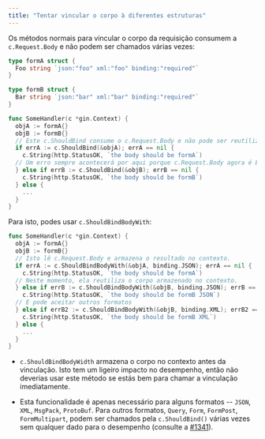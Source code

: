 ```yaml
---
title: "Tentar vincular o corpo à diferentes estruturas"
---
```


Os métodos normais para vincular o corpo da requisição consumem a `c.Request.Body` e não podem ser chamados várias vezes:

```go
type formA struct {
  Foo string `json:"foo" xml:"foo" binding:"required"`
}

type formB struct {
  Bar string `json:"bar" xml:"bar" binding:"required"`
}

func SomeHandler(c *gin.Context) {
  objA := formA{}
  objB := formB{}
  // Este c.ShouldBind consume o c.Request.Body e não pode ser reutilizado.
  if errA := c.ShouldBind(&objA); errA == nil {
    c.String(http.StatusOK, `the body should be formA`)
  // Um erro sempre acontecerá por aqui porque c.Request.Body agora é EOF
  } else if errB := c.ShouldBind(&objB); errB == nil {
    c.String(http.StatusOK, `the body should be formB`)
  } else {
    ...
  }
}
```

Para isto, podes usar `c.ShouldBindBodyWith`:

```go
func SomeHandler(c *gin.Context) {
  objA := formA{}
  objB := formB{}
  // Isto lê c.Request.Body e armazena o resultado no contexto.
  if errA := c.ShouldBindBodyWith(&objA, binding.JSON); errA == nil {
    c.String(http.StatusOK, `the body should be formA`)
  // Neste momento, ela reutiliza o corpo armazenado no contexto.
  } else if errB := c.ShouldBindBodyWith(&objB, binding.JSON); errB == nil {
    c.String(http.StatusOK, `the body should be formB JSON`)
  // E pode aceitar outros formatos
  } else if errB2 := c.ShouldBindBodyWith(&objB, binding.XML); errB2 == nil {
    c.String(http.StatusOK, `the body should be formB XML`)
  } else {
    ...
  }
}
```

* `c.ShouldBindBodyWidth` armazena o corpo no contexto antes da vinculação. Isto tem um ligeiro impacto no desempenho, então não deverias usar este método se estás bem para chamar a vinculação imediatamente.

* Esta funcionalidade é apenas necessário para alguns formatos -- `JSON`, `XML`, `MsgPack`, `ProtoBuf`. Para outros formatos, `Query`, `Form`, `FormPost`, `FormMultipart`, podem ser chamados pela `c.ShouldBind()` várias vezes sem qualquer dado para o desempenho (consulte a [#1341](https://github.com/gin-gonic/gin/pull/1341)).

